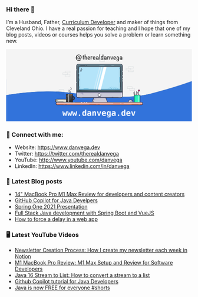 ### Hi there 👋

I’m a Husband, Father, [Curriculum Developer](https://www.techelevator.com) and maker of things from Cleveland Ohio. I have a real passion for teaching and I hope that one of my blog posts, videos or courses helps you solve a problem or learn something new.

![Profile Header](./github_profile_header.png)

### 🤝 Connect with me:

- Website: https://www.danvega.dev
- Twitter: https://twitter.com/therealdanvega
- YouTube: http://www.youtube.com/danvega
- LinkedIn: https://www.linkedin.com/in/danvega

### 📝 Latest Blog posts

<!-- BLOG-POST-LIST:START -->
- [14&quot; MacBook Pro M1 Max Review for developers and content creators](https://www.danvega.dev/blog/2021/11/15/macbook-pro-m1-max-review)
- [GitHub Copilot for Java Develpers](https://www.danvega.dev/blog/2021/11/08/github-copilot-java-developers)
- [Spring One 2021 Presentation](https://www.danvega.dev/blog/2021/08/30/spring-one-2021)
- [Full Stack Java development with Spring Boot and VueJS](https://www.danvega.dev/blog/2021/01/22/full-stack-java-vue)
- [How to force a delay in a web app](https://www.danvega.dev/blog/2021/01/08/network-throttling)
<!-- BLOG-POST-LIST:END -->

### 🖥 Latest YouTube Videos

<!-- YOUTUBE:START -->
- [Newsletter Creation Process: How I create my newsletter each week in Notion](https://www.youtube.com/watch?v=vvHCJdEJons)
- [M1 MacBook Pro Review: M1 Max Setup and Review for Software Developers](https://www.youtube.com/watch?v=t-hEOyUnaXQ)
- [Java 16 Stream to List: How to convert a stream to a list](https://www.youtube.com/watch?v=EObFO5ohikg)
- [Github Copilot tutorial for Java Developers](https://www.youtube.com/watch?v=97C3fQqzj-I)
- [Java is now FREE for everyone #shorts](https://www.youtube.com/watch?v=ZddzOO_ovz8)
<!-- YOUTUBE:END -->
